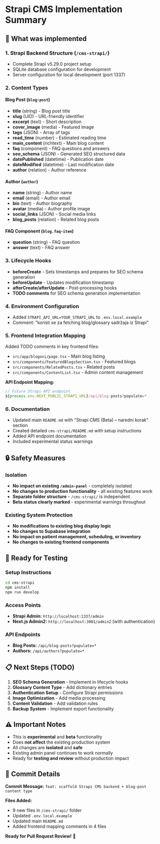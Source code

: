 # Strapi CMS Implementation Summary

## 🎯 What was implemented

### 1. Strapi Backend Structure (`/cms-strapi/`)
- Complete Strapi v5.29.0 project setup
- SQLite database configuration for development
- Server configuration for local development (port 1337)

### 2. Content Types

#### Blog Post (`blog-post`)
- **title** (string) - Blog post title
- **slug** (UID) - URL-friendly identifier  
- **excerpt** (text) - Short description
- **cover_image** (media) - Featured image
- **tags** (JSON) - Array of tags
- **read_time** (number) - Estimated reading time
- **main_content** (richtext) - Main blog content
- **faq** (component) - FAQ questions and answers
- **seo_schema** (JSON) - Generated SEO structured data
- **datePublished** (datetime) - Publication date
- **dateModified** (datetime) - Last modification date
- **author** (relation) - Author reference

#### Author (`author`)
- **name** (string) - Author name
- **email** (email) - Author email
- **bio** (text) - Author biography
- **avatar** (media) - Author profile image
- **social_links** (JSON) - Social media links
- **blog_posts** (relation) - Related blog posts

#### FAQ Component (`blog.faq-item`)
- **question** (string) - FAQ question
- **answer** (text) - FAQ answer

### 3. Lifecycle Hooks
- **beforeCreate** - Sets timestamps and prepares for SEO schema generation
- **beforeUpdate** - Updates modification timestamp
- **afterCreate/afterUpdate** - Post-processing hooks
- **TODO comments** for SEO schema generation implementation

### 4. Environment Configuration
- Added `STRAPI_API_URL=YOUR_STRAPI_URL` to `.env.local.example`
- Comment: "koristi se za fetching blog/glossary sadržaja iz Strapi"

### 5. Frontend Integration Mapping
Added TODO comments in key frontend files:
- `src/app/blogovi/page.tsx` - Main blog listing
- `src/components/FeaturedBlogsSection.tsx` - Featured blogs
- `src/components/RelatedPosts.tsx` - Related posts
- `src/components/ContentList.tsx` - Admin content management

**API Endpoint Mapping:**
```javascript
// Future Strapi API endpoint
${process.env.NEXT_PUBLIC_STRAPI_URL}/api/blog-posts?populate=*
```

### 6. Documentation
- Updated main `README.md` with "Strapi CMS (Beta) – naredni korak" section
- Created detailed `cms-strapi/README.md` with setup instructions
- Added API endpoint documentation
- Included experimental status warnings

## 🔒 Safety Measures

### Isolation
- **No impact on existing `/admin-panel`** - completely isolated
- **No changes to production functionality** - all existing features work
- **Separate folder structure** - `/cms-strapi/` is independent
- **Beta status clearly marked** - experimental warnings throughout

### Existing System Protection
- **No modifications to existing blog display logic**
- **No changes to Supabase integration**
- **No impact on patient management, scheduling, or inventory**
- **No changes to existing frontend components**

## 🚀 Ready for Testing

### Setup Instructions
```bash
cd cms-strapi
npm install
npm run develop
```

### Access Points
- **Strapi Admin:** `http://localhost:1337/admin`
- **Next.js Admin2:** `http://localhost:3001/admin2` (with authentication)

### API Endpoints
- **Blog Posts:** `/api/blog-posts?populate=*`
- **Authors:** `/api/authors?populate=*`

## 📋 Next Steps (TODO)

1. **SEO Schema Generation** - Implement in lifecycle hooks
2. **Glossary Content Type** - Add dictionary entries
3. **Authentication Setup** - Configure Strapi permissions
4. **Image Optimization** - Add media processing
5. **Content Validation** - Add validation rules
6. **Backup System** - Implement export functionality

## ⚠️ Important Notes

- This is **experimental** and **beta** functionality
- Does **not affect** the existing production system
- All changes are **isolated** and **safe**
- Existing admin panel continues to work normally
- Ready for **testing and review** without production impact

## 🎉 Commit Details

**Commit Message:** `feat: scaffold Strapi CMS backend + blog-post content type`

**Files Added:**
- 9 new files in `/cms-strapi/` folder
- Updated `.env.local.example`
- Updated main `README.md`
- Added frontend mapping comments in 4 files

**Ready for Pull Request Review!** 🚀
